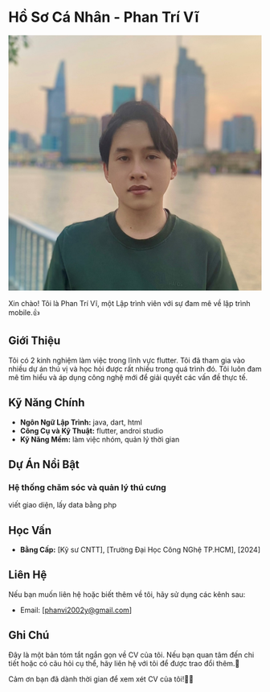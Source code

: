 # Hồ Sơ Cá Nhân - Phan Trí Vĩ
![Ảnh đại diện](ava.jpg)

Xin chào! Tôi là Phan Trí Vĩ, một Lập trình viên với sự đam mê về lập trình mobile.:+1:

## Giới Thiệu

Tôi có 2 kinh nghiệm làm việc trong lĩnh vực flutter. Tôi đã tham gia vào nhiều dự án thú vị và học hỏi được rất nhiều trong quá trình đó. Tôi luôn đam mê tìm hiểu và áp dụng công nghệ mới để giải quyết các vấn đề thực tế.

## Kỹ Năng Chính

- **Ngôn Ngữ Lập Trình:** java, dart, html
- **Công Cụ và Kỹ Thuật:** flutter, androi studio
- **Kỹ Năng Mềm:** làm việc nhóm, quản lý thời gian

## Dự Án Nổi Bật

### Hệ thống chăm sóc và quản lý thú cưng

viết giao diện, lấy data bằng php


## Học Vấn

- **Bằng Cấp:** [Kỹ sư CNTT], [Trường Đại Học Công NGhệ TP.HCM], [2024]

## Liên Hệ

Nếu bạn muốn liên hệ hoặc biết thêm về tôi, hãy sử dụng các kênh sau:

- Email: [phanvi2002y@gmail.com]

## Ghi Chú

Đây là một bản tóm tắt ngắn gọn về CV của tôi. Nếu bạn quan tâm đến chi tiết hoặc có câu hỏi cụ thể, hãy liên hệ với tôi để được trao đổi thêm.:green_heart:

Cảm ơn bạn đã dành thời gian để xem xét CV của tôi!:black_heart::blue_heart:
